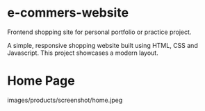 # e-commers-website
Frontend shopping site for personal portfolio or practice project.
<p>A simple, responsive shopping website built using HTML, CSS and Javascript. This project showcases a modern layout.</p>
<h1>Home Page</h1>
images/products/screenshot/home.jpeg
